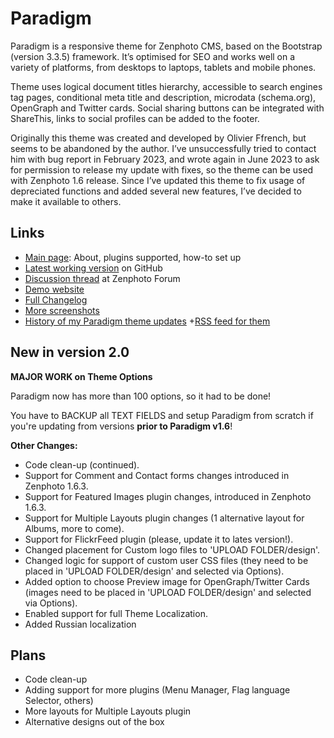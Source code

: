 # Paradigm

Paradigm is a responsive theme for Zenphoto CMS, based on the Bootstrap (version 3.3.5) framework. It’s optimised for SEO and works well on a variety of platforms, from desktops to laptops, tablets and mobile phones.

Theme uses logical document titles hierarchy, accessible to search engines tag pages, conditional meta title and description, microdata (schema.org), OpenGraph and Twitter cards. Social sharing buttons can be integrated with ShareThis, links to social profiles can be added to the footer.

Originally this theme was created and developed by Olivier Ffrench, but seems to be abandoned by the author. I’ve unsuccessfully tried to contact him with bug report in February 2023, and wrote again in June 2023 to ask for permission to release my update with fixes, so the theme can be used with Zenphoto 1.6 release. Since I’ve updated this theme to fix usage of depreciated functions and added several new features, I’ve decided to make it available to others.

## Links
- [Main page](https://www.blog.private-universe.net/web-and-tech/zenphoto-theme-paradigm/): About, plugins supported, how-to set up
- [Latest working version](https://github.com/kuz-z-zma/paradigm) on GitHub
- [Discussion thread](https://forum.zenphoto.org/discussion/1411123/my-update-for-paradigm-theme) at Zenphoto Forum
- [Demo website](https://demo.private-universe.net/)
- [Full Changelog](https://www.blog.private-universe.net/web-and-tech/zenphoto-theme-paradigm/paradigm-changelog/)
- [More screenshots](https://www.blog.private-universe.net/web-and-tech/zenphoto-theme-paradigm/paradigm-screenshots/)
- [History of my Paradigm theme updates](https://www.blog.private-universe.net/series/zenphoto-paradigm-theme/) +[RSS feed for them](https://www.blog.private-universe.net/series/zenphoto-paradigm-theme/feed/)

## New in version 2.0

**MAJOR WORK on Theme Options**

Paradigm now has more than 100 options, so it had to be done!

You have to BACKUP all TEXT FIELDS and setup Paradigm from scratch if you're updating from versions **prior to Paradigm v1.6**!

**Other Changes:**

- Code clean-up (continued).
- Support for Comment and Contact forms changes introduced in Zenphoto 1.6.3.
- Support for Featured Images plugin changes, introduced in Zenphoto 1.6.3.
- Support for Multiple Layouts plugin changes (1 alternative layout for Albums, more to come).
- Support for FlickrFeed plugin (please, update it to lates version!).
- Changed placement for Custom logo files to 'UPLOAD FOLDER/design'.
- Changed logic for support of custom user CSS files (they need to be placed in 'UPLOAD FOLDER/design' and selected via Options).
- Added option to choose Preview image for OpenGraph/Twitter Cards (images need to be placed in 'UPLOAD FOLDER/design' and selected via Options).
- Enabled support for full Theme Localization.
- Added Russian localization

## Plans
- Code clean-up
- Adding support for more plugins (Menu Manager, Flag language Selector, others)
- More layouts for Multiple Layouts plugin
- Alternative designs out of the box
